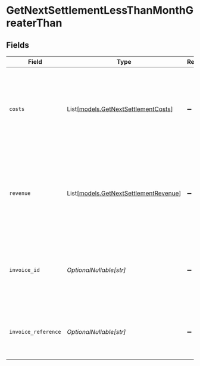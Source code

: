 # GetNextSettlementLessThanMonthGreaterThan


## Fields

| Field                                                                                                | Type                                                                                                 | Required                                                                                             | Description                                                                                          | Example                                                                                              |
| ---------------------------------------------------------------------------------------------------- | ---------------------------------------------------------------------------------------------------- | ---------------------------------------------------------------------------------------------------- | ---------------------------------------------------------------------------------------------------- | ---------------------------------------------------------------------------------------------------- |
| `costs`                                                                                              | List[[models.GetNextSettlementCosts](../models/getnextsettlementcosts.md)]                           | :heavy_minus_sign:                                                                                   | An array of cost objects, describing the fees withheld for each payment method during this period.   |                                                                                                      |
| `revenue`                                                                                            | List[[models.GetNextSettlementRevenue](../models/getnextsettlementrevenue.md)]                       | :heavy_minus_sign:                                                                                   | An array of revenue objects containing the total revenue for each payment method during this period. |                                                                                                      |
| `invoice_id`                                                                                         | *OptionalNullable[str]*                                                                              | :heavy_minus_sign:                                                                                   | The ID of the invoice created for this period, if the invoice has been created already.              | inv_aHbjjdrUdm                                                                                       |
| `invoice_reference`                                                                                  | *OptionalNullable[str]*                                                                              | :heavy_minus_sign:                                                                                   | The invoice reference, if the invoice has been created already.                                      | MOLR2021.0001399669                                                                                  |